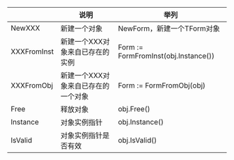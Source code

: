 |  | 说明 | 举列 |
| ---- | ---- | ---- |
| NewXXX |  新建一个对象  | NewForm，新建一个TForm对象 |
| XXXFromInst | 新建一个XXX对象来自已存在的实例  | Form := FormFromInst(obj.Instance()) |
| XXXFromObj | 新建一个XXX对象来自已存在的一个对象   | Form := FormFromObj(obj) |
| Free | 释放对象   | obj.Free() |
| Instance | 对象实例指针  | obj.Instance() |
| IsValid | 对象实例指针是否有效   | obj.IsValid() |